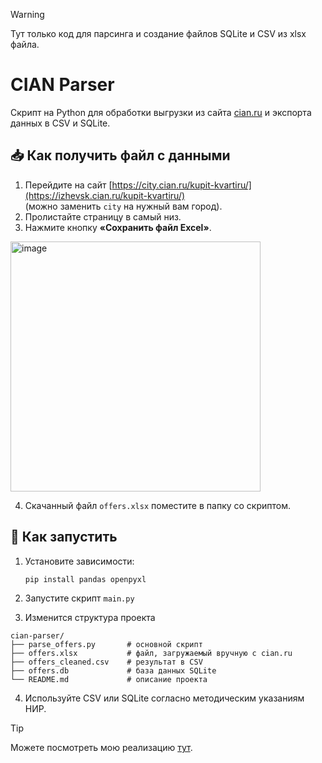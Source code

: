 > [!WARNING]
> Тут только код для парсинга и создание файлов SQLite и CSV из xlsx файла.

# CIAN Parser

Скрипт на Python для обработки выгрузки из сайта [cian.ru](https://cian.ru) и экспорта данных в CSV и SQLite.

## 📥 Как получить файл с данными

1. Перейдите на сайт [https://city.cian.ru/kupit-kvartiru/](https://izhevsk.cian.ru/kupit-kvartiru/)  
   (можно заменить `city` на нужный вам город).
2. Пролистайте страницу в самый низ.
3. Нажмите кнопку **«Сохранить файл Excel»**.
<img src="https://github.com/user-attachments/assets/28de8aea-1d03-4d13-ab86-0c3c274dd93b" alt="image" width="400">

4. Скачанный файл `offers.xlsx` поместите в папку со скриптом.

## 🚀 Как запустить

1. Установите зависимости:
   ```bash
   pip install pandas openpyxl

2. Запустите скрипт `main.py` 

   
3. Изменится структура проекта
``` shell
cian-parser/
├── parse_offers.py       # основной скрипт
├── offers.xlsx           # файл, загружаемый вручную с cian.ru
├── offers_cleaned.csv    # результат в CSV
├── offers.db             # база данных SQLite
└── README.md             # описание проекта
```

4. Используйте CSV или SQLite согласно методическим указаниям НИР. 

> [!TIP]
> Можете посмотреть мою реализацию [тут](https://github.com/AniCatPro/NIR).
